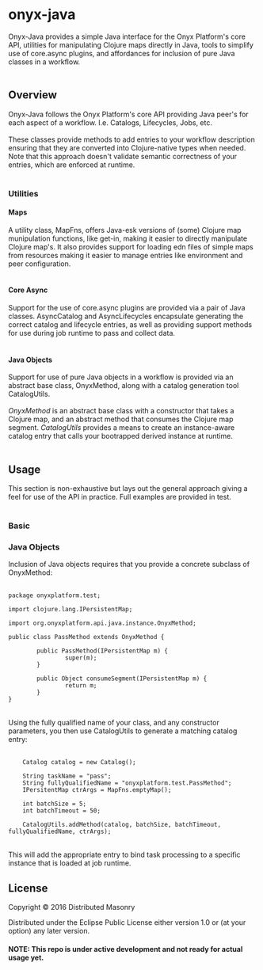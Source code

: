 # onyx-java

Onyx-Java provides a simple Java interface for the Onyx Platform's core API, utilities for manipulating Clojure maps directly in Java, tools to simplify use of core.async plugins, and affordances for inclusion of pure Java classes in a workflow.   <br>
<br>

## Overview 
Onyx-Java follows the Onyx Platform's core API providing Java peer's for each aspect of a workflow. I.e. Catalogs, Lifecycles, Jobs, etc. <br>
<br>
These classes provide methods to add entries to your workflow description ensuring that they are converted into Clojure-native types when needed. Note that this approach doesn't validate semantic correctness of your entries, which are enforced at runtime.<br>
<br>
### Utilities

#### Maps

A utility class, MapFns, offers Java-esk versions of (some) Clojure map munipulation functions, like get-in, making it easier to directly manipulate Clojure map's. It also provides support for loading edn files of simple maps from resources making it easier to manage entries like environment and peer configuration. <br>
<br>

#### Core Async

Support for the use of core.async plugins are provided via a pair of Java classes. AsyncCatalog and AsyncLifecycles encapsulate generating the correct catalog and lifecycle entries, as well as providing support methods for use during job runtime to pass and collect data.<br>
<br>

#### Java Objects

Support for use of pure Java objects in a workflow is provided via an abstract base class, OnyxMethod, along with a catalog generation tool CatalogUtils. <br>
<br>
*OnyxMethod* is an abstract base class with a constructor that takes a Clojure map, and an abstract method that consumes the Clojure map segment. *CatalogUtils* provides a means to create an instance-aware catalog entry that calls your bootrapped derived instance at runtime.<br>
<br>
## Usage

This section is non-exhaustive but lays out the general approach giving a feel for use of the API in practice. Full examples are provided in test.<br>
<br>
### Basic 




### Java Objects 

Inclusion of Java objects requires that you provide a concrete subclass of OnyxMethod:<br>
<br>
```
package onyxplatform.test;

import clojure.lang.IPersistentMap;

import org.onyxplatform.api.java.instance.OnyxMethod;

public class PassMethod extends OnyxMethod {

        public PassMethod(IPersistentMap m) {
                super(m);
        }

        public Object consumeSegment(IPersistentMap m) {
                return m;
        }
}
```
<br>
Using the fully qualified name of your class, and any constructor parameters, you then use CatalogUtils to generate a matching catalog entry:<br>
<br>

```
	Catalog catalog = new Catalog();
	
	String taskName = "pass";
	String fullyQualifiedName = "onyxplatform.test.PassMethod";
	IPersitentMap ctrArgs = MapFns.emptyMap();
	
	int batchSize = 5;
	int batchTimeout = 50;
	
	CatalogUtils.addMethod(catalog, batchSize, batchTimeout, fullyQualifiedName, ctrArgs);
```

<br>
This will add the appropriate entry to bind task processing to a specific instance that is loaded at job runtime.<br>


## License

Copyright © 2016 Distributed Masonry

Distributed under the Eclipse Public License either version 1.0 or (at
your option) any later version.


#### NOTE: This repo is under active development and not ready for actual usage yet.

